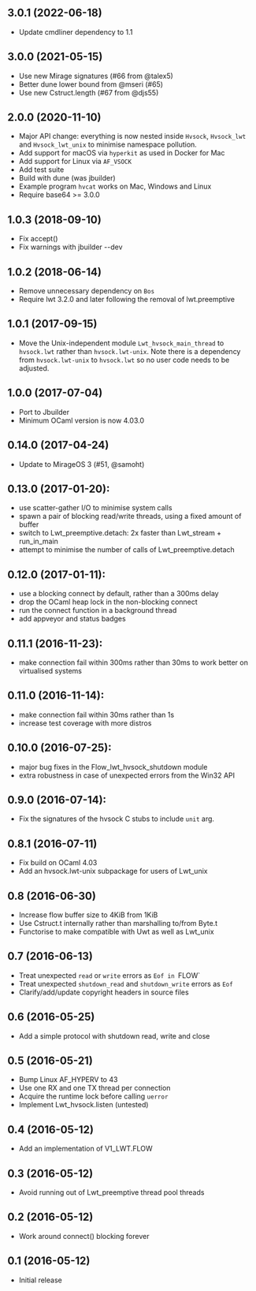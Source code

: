 ## 3.0.1 (2022-06-18)

- Update cmdliner dependency to 1.1

## 3.0.0 (2021-05-15)

- Use new Mirage signatures (#66 from @talex5)
- Better dune lower bound from @mseri (#65)
- Use new Cstruct.length (#67 from @djs55)

## 2.0.0 (2020-11-10)

- Major API change: everything is now nested inside `Hvsock`, `Hvsock_lwt`
  and `Hvsock_lwt_unix` to minimise namespace pollution.
- Add support for macOS via `hyperkit` as used in Docker for Mac
- Add support for Linux via `AF_VSOCK`
- Add test suite
- Build with dune (was jbuilder)
- Example program `hvcat` works on Mac, Windows and Linux
- Require base64 >= 3.0.0

## 1.0.3 (2018-09-10)

- Fix accept()
- Fix warnings with jbuilder --dev

## 1.0.2 (2018-06-14)

- Remove unnecessary dependency on `Bos`
- Require lwt 3.2.0 and later following the removal of lwt.preemptive

## 1.0.1 (2017-09-15)

- Move the Unix-independent module `Lwt_hvsock_main_thread` to `hvsock.lwt`
  rather than `hvsock.lwt-unix`. Note there is a dependency from `hvsock.lwt-unix`
  to `hvsock.lwt` so no user code needs to be adjusted.

## 1.0.0 (2017-07-04)

- Port to Jbuilder
- Minimum OCaml version is now 4.03.0

## 0.14.0 (2017-04-24)

- Update to MirageOS 3 (#51, @samoht)

## 0.13.0 (2017-01-20):
- use scatter-gather I/O to minimise system calls
- spawn a pair of blocking read/write threads, using a fixed amount
  of buffer
- switch to Lwt_preemptive.detach: 2x faster than Lwt_stream + run_in_main
- attempt to minimise the number of calls of Lwt_preemptive.detach

## 0.12.0 (2017-01-11):
- use a blocking connect by default, rather than a 300ms delay
- drop the OCaml heap lock in the non-blocking connect
- run the connect function in a background thread
- add appveyor and status badges

## 0.11.1 (2016-11-23):
- make connection fail within 300ms rather than 30ms to work better
  on virtualised systems

## 0.11.0 (2016-11-14):
- make connection fail within 30ms rather than 1s
- increase test coverage with more distros

## 0.10.0 (2016-07-25):
- major bug fixes in the Flow_lwt_hvsock_shutdown module
- extra robustness in case of unexpected errors from the Win32 API

## 0.9.0 (2016-07-14):
- Fix the signatures of the hvsock C stubs to include `unit` arg.

## 0.8.1 (2016-07-11)
- Fix build on OCaml 4.03
- Add an hvsock.lwt-unix subpackage for users of Lwt_unix

## 0.8 (2016-06-30)
- Increase flow buffer size to 4KiB from 1KiB
- Use Cstruct.t internally rather than marshalling to/from Byte.t
- Functorise to make compatible with Uwt as well as Lwt_unix

## 0.7 (2016-06-13)
- Treat unexpected `read` or `write` errors as `Eof in `FLOW`
- Treat unexpected `shutdown_read` and `shutdown_write` errors as `Eof`
- Clarify/add/update copyright headers in source files

## 0.6 (2016-05-25)
- Add a simple protocol with shutdown read, write and close

## 0.5 (2016-05-21)
- Bump Linux AF_HYPERV to 43
- Use one RX and one TX thread per connection
- Acquire the runtime lock before calling `uerror`
- Implement Lwt_hvsock.listen (untested)

## 0.4 (2016-05-12)
- Add an implementation of V1_LWT.FLOW

## 0.3 (2016-05-12)
- Avoid running out of Lwt_preemptive thread pool threads

## 0.2 (2016-05-12)
- Work around connect() blocking forever

## 0.1 (2016-05-12)
- Initial release
